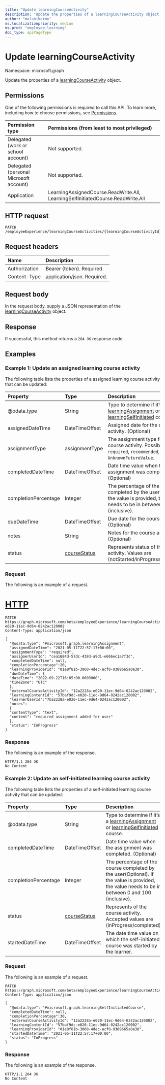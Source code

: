```yaml
---
title: "Update learningCourseActivity"
description: "Update the properties of a learningCourseActivity object."
author: "malabikaroy"
ms.localizationpriority: medium
ms.prod: "employee-learning"
doc_type: apiPageType
---
```


# Update learningCourseActivity
Namespace: microsoft.graph

Update the properties of a [learningCourseActivity](../resources/learningcourseactivity.md) object. 

## Permissions
One of the following permissions is required to call this API. To learn more, including how to choose permissions, see [Permissions](/graph/permissions-reference).

|Permission type|Permissions (from least to most privileged)|
|:---|:---|
|Delegated (work or school account)|Not supported.|
|Delegated (personal Microsoft account)|Not supported.|
|Application|LearningAssignedCourse.ReadWrite.All, LearningSelfInitiatedCourse.ReadWrite.All|

## HTTP request

<!-- {
  "blockType": "ignored"
}
-->

``` http
PATCH /employeeExperience/learningCourseActivities/{learningCourseActivityId}
```

## Request headers
|Name|Description|
|:---|:---|
|Authorization|Bearer {token}. Required.|
|Content-Type|application/json. Required.|

## Request body
In the request body, supply a JSON representation of the [learningCourseActivity](../resources/learningcourseactivity.md) object.

## Response
If successful, this method returns a `204 OK` response code.

## Examples

### Example 1: Update an assigned learning course activity

The following table lists the properties of a assigned learning course activity that can be updated:

|Property|Type|Description|
|:---|:---|:---|
|@odata.type|String|Type to determine if it’s a [learningAssignment](../resources/learningassignment.md) or [learningSelfInitiated](../resources/learningselfinitiatedcourse.md) course.|
|assignedDateTime|DateTimeOffset|Assigned date for the course activity. (Optional)|
|assignmentType|assignmentType|The assignment type for the course activity. Possibly values are `required`, `recommended`, `UnknownFutureValue`.|
|completedDateTime|DateTimeOffset|Date time value when the assignment was completed. (Optional)|
|completionPercentage|Integer|The percentage of the course completed by the user(Optional). If the value is provided, the value needs to be in between 0 and 100 (inclusive).|
|dueDateTime|DateTimeOffset|Due date for the course activity. (Optional)|
|notes|String|Notes for the course activity. (Optional)|
|status|[courseStatus](../resources/courseStatus.md)|Represents status of the course activity. Values are (notStarted/inProgress/completed).|

### Request
The following is an example of a request.

# [HTTP](#tab/http)
<!-- {
  "blockType": "request",
  "name": "update_assigned_learning_courseactivity"
}-->

``` http
PATCH https://graph.microsoft.com/beta/employeeExperience/learningCourseActivities/7ba2228a-e020-11ec-9d64-0242ac120002
Content-Type: application/json

{
  "@odata.type": "#microsoft.graph.learningAssignment",
  "assignedDateTime": "2021-05-11T22:57:17+00:00",
  "assignmentType": "required",
  "assignerUserId": "cea1684d-57dc-438d-a9d1-e666ec1a7f3d",
  "completedDateTime": null,
  "completionPercentage":20,
  "learningProviderId": "01e8f81b-3060-4dec-acf0-0389665a0a38",
  "dueDateTime": {
  "dateTime": "2022-09-22T16:05:00.0000000",
  "timeZone": "UTC"
  },
  "externalCourseActivityId": "12a2228a-e020-11ec-9d64-0242ac120002",
  "learningContentId": "57baf9dc-e020-11ec-9d64-0242ac120002",
  "learnerUserId":"7ba2228a-e020-11ec-9d64-0242ac120002",
  "notes":
  {
  "contentType": "text",
  "content": "required assignment added for user"
  },
  "status": "InProgress"
}

```

### Response
The following is an example of the response.

<!-- {
  "blockType": "response",
  "truncated": true
}
-->

``` http
HTTP/1.1 204 OK
No Content
```

### Example 2: Update an self-initiated learning course activity

The following table lists the properties of a self-initiated learning course activity that can be updated:

|Property|Type|Description|
|:---|:---|:---|
|@odata.type|String|Type to determine if it’s a [learningAssignment](../resources/learningassignment.md) or [learningSelfInitiated](../resources/learningselfinitiatedcourse.md) course.|
|completedDateTime|DateTimeOffset|Date time value when the assignment was completed. (Optional)|
|completionPercentage|Integer|The percentage of the course completed by the user(Optional). If the value is provided, the value needs to be in between 0 and 100 (inclusive).|
|status|[courseStatus](../resources/courseStatus.md)|Represents of the course activity. Accepted values are (inProgress/completed).|
|startedDateTime|DateTimeOffset|The date time value on which the self-initiated course was started by the learner.|

### Request
The following is an example of a request.

<!-- {
  "blockType": "request",
  "name": "update_selfinitiated_learning_courseactivity"
}-->

``` http
PATCH https://graph.microsoft.com/beta/employeeExperience/learningCourseActivities/{learningCourseActivityId}
Content-Type: application/json

{
  "@odata.type": "#microsoft.graph.learningSelfInitiatedCourse",
  "completedDateTime": null,
  "completionPercentage":30,
  "externalCourseActivityId": "12a2228a-e020-11ec-9d64-0242ac120002",
  "learningContentId": "57baf9dc-e020-11ec-9d64-0242ac120002",
  "learningProviderId": "01e8f81b-3060-4dec-acf0-0389665a0a38",  
  "startedDateTime": "2021-05-11T22:57:17+00:00",
  "status": "InProgress"  
}

```

### Response
The following is an example of the response.

<!-- {
  "blockType": "response",
  "truncated": true
}
-->

``` http
HTTP/1.1 204 OK
No Content
```
